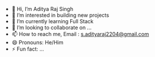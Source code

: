 - 👋 Hi, I’m Aditya Raj Singh
- 👀 I’m interested in building new projects
- 🌱 I’m currently learning Full Stack 
- 💞️ I’m looking to collaborate on ...
- 📫 How to reach me, Email : s.adityaraj2204@gmail.com
- 😄 Pronouns: He/Him
- ⚡ Fun fact: ...

<!---
aditya024RS/aditya024RS is a ✨ special ✨ repository because its `README.md` (this file) appears on your GitHub profile.
You can click the Preview link to take a look at your changes.
--->
